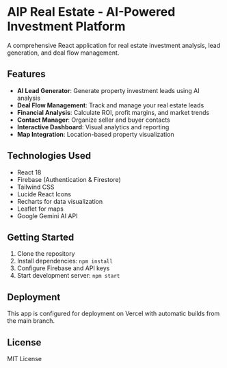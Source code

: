 # AIP Real Estate - AI-Powered Investment Platform

A comprehensive React application for real estate investment analysis, lead generation, and deal flow management.

## Features

- **AI Lead Generator**: Generate property investment leads using AI analysis
- **Deal Flow Management**: Track and manage your real estate leads
- **Financial Analysis**: Calculate ROI, profit margins, and market trends
- **Contact Manager**: Organize seller and buyer contacts
- **Interactive Dashboard**: Visual analytics and reporting
- **Map Integration**: Location-based property visualization

## Technologies Used

- React 18
- Firebase (Authentication & Firestore)
- Tailwind CSS
- Lucide React Icons
- Recharts for data visualization
- Leaflet for maps
- Google Gemini AI API

## Getting Started

1. Clone the repository
2. Install dependencies: `npm install`
3. Configure Firebase and API keys
4. Start development server: `npm start`

## Deployment

This app is configured for deployment on Vercel with automatic builds from the main branch.

## License

MIT License